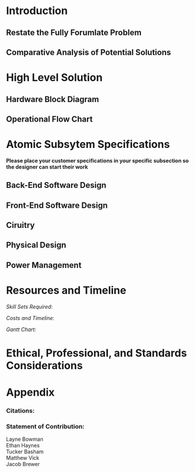 # Introduction 

## Restate the Fully Forumlate Problem

## Comparative Analysis of Potential Solutions

# High Level Solution

## Hardware Block Diagram

## Operational Flow Chart

# Atomic Subsytem Specifications

**Please place your customer specifications in your specific subsection so the designer can start their work**

## Back-End Software Design

## Front-End Software Design

## Ciruitry 

## Physical Design

## Power Management


# Resources and Timeline

*Skill Sets Required:*    


*Costs and Timeline:*  


  
*Gantt Chart:*  



# Ethical, Professional, and Standards Considerations


# Appendix
### Citations:   


### Statement of Contribution:  
Layne Bowman  
Ethan Haynes  
Tucker Basham  
Matthew Vick  
Jacob Brewer  







